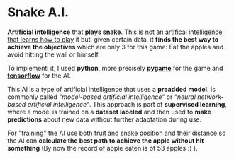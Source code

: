 # Snake A.I.

**Artificial intelligence** that **plays snake**. 
This is <u>not an artifical intelligence that learns how to play</u> it but, given certain data, it **finds the best way to achieve the objectives** which are only 3 for this game: Eat the apples and avoid hitting the wall or himself.

To implementi it, I used **python**, more precisely [**pygame**]("https://www.pygame.org/news") for the game and [**tensorflow**]("https://www.tensorflow.org/") for the AI. 

This AI is a type of artificial intelligence that uses a **preadded model**. Is commonly called *"model-based artificial intelligence"* or *"neural network-based artificial intelligence"*. This approach is part of **supervised learning**, where a model is trained on a **dataset labeled** and then used to **make predictions** about new data without further adaptation during use. 

For "training" the AI use both fruit and snake position and their distance so the AI can **calculate the best path to achieve the apple without hit something** (By now the record of apple eaten is of 53 apples :) ).
